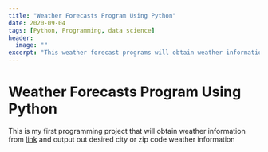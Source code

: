 ```yaml
---
title: "Weather Forecasts Program Using Python"
date: 2020-09-04
tags: [Python, Programming, data science]
header:
  image: ""
excerpt: "This weather forecast programs will obtain weather information from OpenWeatherMap website"
---
```


# Weather Forecasts Program Using Python

This is my first programming project that will obtain weather information from [link](`openweathermap.org`) and output out desired city or zip code weather information
